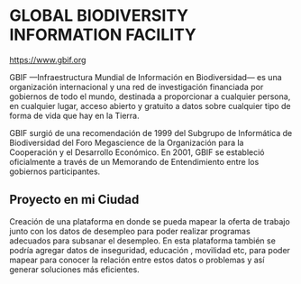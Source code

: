 # GLOBAL BIODIVERSITY INFORMATION FACILITY

https://www.gbif.org

GBIF —Infraestructura Mundial de Información en Biodiversidad— es una organización internacional y una red de investigación financiada por gobiernos de todo el 
mundo, destinada a proporcionar a cualquier persona, en cualquier lugar, acceso abierto y gratuito a datos sobre cualquier tipo de forma de vida que hay en 
la Tierra.

GBIF surgió de una recomendación de 1999 del Subgrupo de Informática de Biodiversidad del Foro Megascience de la Organización para la Cooperación y el Desarrollo 
Económico. En 2001, GBIF se estableció oficialmente a través de un Memorando de Entendimiento entre los gobiernos participantes.

## **Proyecto en mi Ciudad**

Creación de una plataforma en donde se pueda mapear la oferta de trabajo junto con los datos de desempleo para poder realizar programas adecuados para subsanar 
el desempleo. En esta plataforma también se podría agregar datos de inseguridad, educación , movilidad etc, para poder mapear para conocer la relación entre estos 
datos o problemas y así generar soluciones más eficientes.

